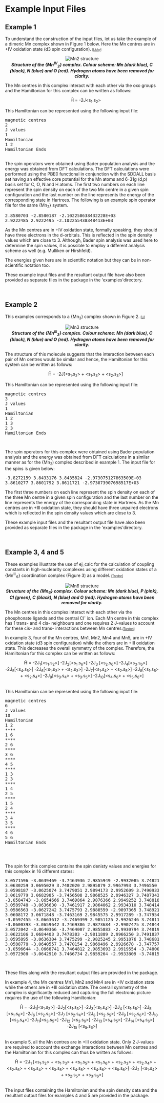 <html><head></head><body>
<h1>Example Input Files</h1>

<h2>Example 1</h2>
<p>To understand the construction of the input files, let us take the example of a dimeric Mn complex shown in Figure 1 below.
Here the Mn centres are in +IV oxidation state (d3 spin configuration).
<font face="Arial, Helvetica, sans-serif" size="-2">[<a href="refs.htm#Libby" class="showTip Libby">Libby</a>]</font></p>

<p align="center"><img src="img/mn2.jpg" alt="Mn2 structure"><br /><b><i>Structure of the {Mn<sup>IV</sup><sub>2</sub>} complex. Colour scheme: Mn (dark blue), C (black), 
N (blue) and O (red). Hydrogen atoms have been removed for clarity.</i></b></p> 
<p>The Mn centres in this complex interact with each other via the oxo groups and the Hamiltonian for this complex can be written as follows:</p>
<center> <font face="Courier New, Courier, monospace" size="-2">&nbsp;&nbsp;&nbsp;&nbsp;</font>H&#770 = -2J&lt;s<sub>1</sub>.s<sub>2</sub>&gt; </center>

<p>This Hamiltonian can be represented using the following input file: </p>
<pre>
magnetic centres
2
J values
1
Hamiltonian
1 2
Hamiltonian Ends

</pre>

<p> The spin operators were obtained using Bader population analysis and the energy was obtained from DFT calculations. The DFT calculations were 
performed using the PBE0 functional in conjunction with the SDDALL basis set having an effective core potential for the Mn atoms and 6-31g (d,p) 
basis set for C, O, N and H atoms. The first two numbers on each line represent the spin density on each of the two Mn centre in a given spin 
configuration and the last number on the line represents the energy of the corresponding state in Hartrees. The following is an example spin operator 
file for the same {Mn<sub>2</sub>} system.</p>
<pre>
2.8580703 -2.8580187 -2.102258638432228E+03
2.9222485 2.9222495 -2.102255438348413E+03
</pre>

<p>As the Mn centres are in +IV oxidation state, formally speaking, they should have three electrons in the d-orbitals. 
This is reflected in the spin density values which are close to 3. Although, Bader spin analysis was used here to determine the spin values,
it is possible to employ a different analysis scheme as well (e.g. Mulliken or Hirshfeld).</p>
<p>The energies given here are in scientific notation but they can be in non-scientific notation too.</p>
<p>These example input files and the resultant output file have also been provided as separate files in the package in the 'examples'directory.</p>
<br>

<h2>Example 2</h2>
This examples corresponds to a {Mn<sub>3</sub>} complex shown in Figure 2.
<font face="Arial, Helvetica, sans-serif" size="-2">[<a href="refs.htm#Li" class="showTip Li">Li</a>]</font>  </p>

<p align="center"><img src="img/mn3.jpg" alt="Mn3 structure"><br /><b><i>Structure of the {Mn<sup>III</sup><sub>3</sub>} complex. Colour scheme: Mn (dark blue), C (black), 
N (blue) and O (red). Hydrogen atoms have been removed for clarity.</i></b></p> 

<p>The structure of this molecule suggests that the interaction between each pair of Mn centres would be similar and hence, the Hamiltonian for this system can
be written as follows:</p>
<center> <font face="Courier New, Courier, monospace" size="-2">&nbsp;&nbsp;&nbsp;&nbsp;</font>H&#770 = -2J[&lt;s<sub>1</sub>.s<sub>2</sub>&gt; + 
&lt;s<sub>1</sub>.s<sub>3</sub>&gt; + &lt;s<sub>2</sub>.s<sub>3</sub>&gt;] </center>
<p>This Hamiltonian can be represented using the following input file: </p>
<pre>
magnetic centres
3
J values
1
Hamiltonian
1 2
1 3
2 3
Hamiltonian Ends
</pre>
<br>

<p>The spin operators for this complex were obtained using Bader population analysis and the energy was obtained from DFT calculations 
in a similar manner as for the {Mn<sub>2</sub>) complex described in example 1. The input file for the spins is given below: </p>
<pre>
-3.8272159 3.8433176 3.8435824 -2.973075127863509E+03
3.8610277 3.8601792 3.8611721 -2.973073907698517E+03
</pre>

<p> The first three numbers on each line represent the spin density on each of the three Mn centre in a given spin configuration and the last 
number on the line represents the energy of the corresponding state in Hartrees. As the Mn centres are in +III oxidation state, they should have three unpaired electrons  
which is reflected in the spin density values which are close to 3. </p>
<p>These example input files and the resultant output file have also been provided as separate files in the package in the 'examples'directory.</p>





<br>
<h2>Example 3, 4 and 5</h2>

<p>These examples illustrate the use of ej_calc for the calculation of coupling constants in high-nuclearity complexes 
using different oxidation states of a {Mn<sup>III</sup><sub>6</sub>} coordination complex (Figure 3) as a model.
<font face="Arial, Helvetica, sans-serif" size="-2">[<a href="refs.htm#Tandon" class="showTip Tandon">Tandon</a>]</font>  </p>

<p align="center"><img src="img/mn6.jpg" alt="Mn6 structure"><br /><b><i>Structure of the {Mn<sub>6</sub>} complex. Colour scheme: Mn (dark blue), P (pink), Cl (green), C (black), 
N (blue) and O (red). Hydrogen atoms have been removed for clarity.</i></b></p>
 
<p>The Mn centres in this complex interact with each other via the phosphonate ligands and the central Cl<sup>-</sup> ion. 
Each Mn centre in this complex has 1 trans- and 4 cis- neighbours and one requires 2 J-values to account for these cis- and trans- interactions 
between Mn centres.<font face="Arial, Helvetica, sans-serif" size="-2">[<a href="refs.htm#Tandon" class="showTip Tandon">Tandon</a>]</font>  </p> 


<p>In example 3, four of the Mn centres, Mn1, Mn2, Mn4 and Mn5, are in +IV oxidation state (d3 spin configuration) while the others are in +III oxidation state. 
This decreases the overall symmetry of the complex. Therefore, the Hamiltonian for this complex can be written as follows:</p>
<center> <font face="Courier New, Courier, monospace" size="-2">&nbsp;&nbsp;&nbsp;&nbsp;</font>H&#770 = -2J<sub>1</sub>[&lt;s<sub>1</sub>.s<sub>2</sub>&gt;]
-2J<sub>2</sub>[&lt;s<sub>1</sub>.s<sub>6</sub>&gt;] -2J<sub>3</sub> [&lt;s<sub>2</sub>.s<sub>6</sub>&gt;]	
-2J<sub>4</sub>[&lt;s<sub>3</sub>.s<sub>6</sub>&gt;] -2J<sub>5</sub>[&lt;s<sub>4</sub>.s<sub>5</sub>&gt;] -2J<sub>6</sub>[&lt;s<sub>1</sub>.s<sub>3</sub>&gt; + 
&lt;s<sub>2</sub>.s<sub>3</sub>&gt;] -2J<sub>7</sub>[&lt;s<sub>1</sub>.s<sub>4</sub>&gt; + 	&lt;s<sub>2</sub>.s<sub>5</sub>&gt;]
-2J<sub>8</sub>[&lt;s<sub>1</sub>.s<sub>5</sub>&gt; + &lt;s<sub>2</sub>.s<sub>4</sub>&gt;] -2J<sub>9</sub>[&lt;s<sub>3</sub>.s<sub>4</sub>&gt;
 + &lt;s<sub>3</sub>.s<sub>5</sub>&gt;] -2J<sub>10</sub>[&lt;s<sub>4</sub>.s<sub>6</sub>&gt; + &lt;s<sub>5</sub>.s<sub>6</sub>&gt;] </center>
<br>

<p>This Hamiltonian can be represented using the following input file: </p>
<pre>
magnetic centres
6
J values
10
Hamiltonian
1 2
****
1 6
****
2 6
****
3 6
****
4 5
****
1 3
2 3
****
1 4
2 5
****
1 5
2 4
****
3 4
3 5
****
4 6
5 6
Hamiltonian Ends

</pre>
<br>

<p>The spin for this complex contains the spin denisty values and energies for this complex in 16 different states:</p>
<pre>
3.0571596 -3.0639469 -3.7464936 2.9855949 -2.9932085 3.7482157 -8.604041138405300E+03
3.0630259 3.0695029 3.7482020 2.9895879 2.9967993 3.7496550 -8.604040107737754E+03
3.0598187 -3.0625074 3.7479051 2.9894173 2.9952609 3.7490933 -8.604040680248647E+03
3.0619779 3.0682985 -3.7456508 2.9868525 2.9946327 3.7487343 -8.604040566607677E+03
-3.0584743 -3.0654666 3.7469864 2.9876366 2.9949252 3.7488185 -8.604040902043736E+03
3.0589748 -3.0636630 -3.7461917 2.9864062 2.9934310 3.7484142 -8.604040874943079E+03
3.0586563 -3.0627242 3.7475793 2.9888559 -2.9897365 3.7489216 -8.604041108898091E+03
3.0608172 3.0671848 -3.7463169 2.9845575 2.9917289 -3.7479541 -8.604040943152329E+03
-3.0597455 -3.0663612 -3.7469399 2.9851125 2.9926246 3.7481106 -8.604040854591891E+03
-3.0600393 -3.0659642 3.7469386 2.9873684 -2.9907475 3.7484449 -8.604041044599930E+03
3.0572042 -3.0640366 -3.7464007 2.9855883 -2.9930794 3.7481997 -8.604041137238783E+03
3.0622106 3.0684403 3.7478383 -2.9811889 2.9966250 3.7491837 -8.604040552284641E+03
3.0595895 -3.0636304 3.7475299 -2.9825245 2.9951876 3.7486818 -8.604040820396753E+03
3.0588778 -3.0640557 3.7470154 2.9869496 2.9926678 -3.7477576 -8.604040921887142E+03
-3.0596644 -3.0668741 3.7464812 2.9853693 2.9919554 -3.7480008 -8.604040857690830E+03
3.0572908 -3.0642910 3.7466734 2.9859264 -2.9933809 -3.7481567 -8.604041205874382E+03
</pre>
<br>

<p>These files along with the resultant output files are provided in the package. </p>

<p>In example 4, the Mn centres Mn1, Mn2 and Mn4 are in +IV oxidation state while the others are in +III oxidation state. The overall symmetry 
of the complex is significantly reduced and capturing the full electronic picture requires the use of the following Hamiltonian:</p>
<center> <font face="Courier New, Courier, monospace" size="-2">&nbsp;&nbsp;&nbsp;&nbsp;</font>H&#770 = -2J<sub>1</sub>[&lt;s<sub>1</sub>.s<sub>2</sub>&gt;]
-2J<sub>2</sub>[&lt;s<sub>1</sub>.s<sub>3</sub>&gt;] -2J<sub>3</sub>[&lt;s<sub>1</sub>.s<sub>4</sub>&gt;] -2J<sub>4</sub> [&lt;s<sub>1</sub>.s<sub>5</sub>&gt;]
-2J<sub>5</sub> [&lt;s<sub>1</sub>.s<sub>6</sub>&gt;] -2J<sub>6</sub> [&lt;s<sub>2</sub>.s<sub>3</sub>&gt;] -2J<sub>7</sub> [&lt;s<sub>2</sub>.s<sub>4</sub>&gt;]
-2J<sub>8</sub> [&lt;s<sub>2</sub>.s<sub>5</sub>&gt;] -2J<sub>9</sub> [&lt;s<sub>2</sub>.s<sub>6</sub>&gt;] -2J<sub>10</sub> [&lt;s<sub>3</sub>.s<sub>4</sub>&gt;]
-2J<sub>11</sub>[&lt;s<sub>3</sub>.s<sub>5</sub>&gt;] -2J<sub>12</sub> [&lt;s<sub>3</sub>.s<sub>6</sub>&gt;] -2J<sub>13</sub> [&lt;s<sub>4</sub>.s<sub>5</sub>&gt;] 
-2J<sub>14</sub> [&lt;s<sub>4</sub>.s<sub>6</sub>&gt;] -2J<sub>15</sub> [&lt;s<sub>5</sub>.s<sub>6</sub>&gt;]</center>
<br>


	
<p> In example 5, all the Mn centres are in +III oxidation state. Only 2 J-values are required to account the exchange interactions between Mn centres
and the Hamiltonian for this complex can thus be written as follows:</p>
<center> <font face="Courier New, Courier, monospace" size="-2">&nbsp;&nbsp;&nbsp;&nbsp;</font>H&#770 = -2J<sub>1</sub> [&lt;s<sub>1</sub>.s<sub>2</sub>&gt; + 	
&lt;s<sub>1</sub>.s<sub>3</sub>&gt; + &lt;s<sub>1</sub>.s<sub>5</sub>&gt; + &lt;s<sub>1</sub>.s<sub>6</sub>&gt; + &lt;s<sub>2</sub>.s<sub>3</sub>&gt; + 
&lt;s<sub>2</sub>.s<sub>4</sub>&gt; + &lt;s<sub>2</sub>.s<sub>6</sub>&gt; + &lt;s<sub>3</sub>.s<sub>4</sub>&gt; + &lt;s<sub>3</sub>.s<sub>5</sub>&gt;
 + &lt;s<sub>4</sub>.s<sub>5</sub>&gt; + &lt;s<sub>4</sub>.s<sub>6</sub>&gt; + &lt;s<sub>5</sub>.s<sub>6</sub>&gt;] -2J<sub>2</sub> [&lt;s<sub>1</sub>.s<sub>4</sub>&gt; + 	
&lt;s<sub>2</sub>.s<sub>5</sub>&gt; + &lt;s<sub>3</sub>.s<sub>6</sub>&gt;]</center>
<br>

The input files containing the Hamiltonian and the spin density data and the resultant output files for examples 4 and 5 are provided in the package.



<p></p>




    
</body></html>
